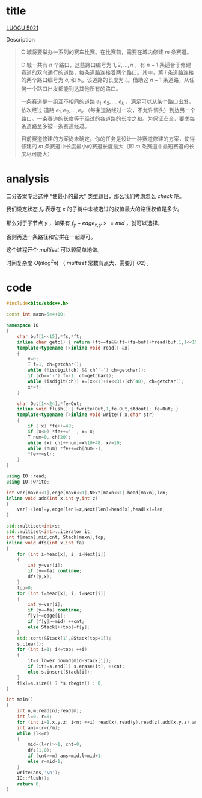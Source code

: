 # title

[LUOGU 5021](https://www.luogu.org/problem/P5021)

Description

>C 城将要举办一系列的赛车比赛。在比赛前，需要在城内修建 $m$ 条赛道。
>
>C 城一共有 $n$ 个路口，这些路口编号为 $1,2,…,n$ ，有 $n-1$ 条适合于修建赛道的双向通行的道路，每条道路连接着两个路口。其中，第 $i$ 条道路连接的两个路口编号为 $a_i$ 和 $b_i$，该道路的长度为 $l_i$。借助这 $n-1$ 条道路，从任何一个路口出发都能到达其他所有的路口。
>
>一条赛道是一组互不相同的道路 $e_1,e_2,…,e_k$ ，满足可以从某个路口出发，依次经过 道路 $e_1,e_2,…,e_k$ （每条道路经过一次，不允许调头）到达另一个路口。一条赛道的长度等于经过的各道路的长度之和。为保证安全，要求每条道路至多被一条赛道经过。
>
>目前赛道修建的方案尚未确定。你的任务是设计一种赛道修建的方案，使得修建的 $m$ 条赛道中长度最小的赛道长度最大（即 $m$ 条赛道中最短赛道的长度尽可能大）

# analysis

二分答案专治这种 “使最小的最大” 类型题目，那么我们考虑怎么 $check$ 吧。

我们设定状态 $f_x$ 表示在 $x$ 的子树中未被选过的权值最大的路径权值是多少。

那么对于子节点 $y$ ，如果有 $f_y+edge_{x,y}>=mid$ ，就可以选择，

否则再选一条路径和它拼在一起即可。

这个过程开个 $multiset$ 可以较简单地做。

时间复杂度 $O(n\log^2n)$ （ $multiset$ 常数有点大，需要开 $O2$）。

# code

```cpp
#include<bits/stdc++.h>

const int maxn=5e4+10;

namespace IO
{
	char buf[1<<15],*fs,*ft;
	inline char getc() { return (ft==fs&&(ft=(fs=buf)+fread(buf,1,1<<15,stdin),ft==fs))?0:*fs++; }
	template<typename T>inline void read(T &x)
	{
		x=0;
		T f=1, ch=getchar();
		while (!isdigit(ch) && ch^'-') ch=getchar();
		if (ch=='-') f=-1, ch=getchar();
		while (isdigit(ch)) x=(x<<1)+(x<<3)+(ch^48), ch=getchar();
		x*=f;
	}

	char Out[1<<24],*fe=Out;
	inline void flush() { fwrite(Out,1,fe-Out,stdout); fe=Out; }
	template<typename T>inline void write(T x,char str)
	{
		if (!x) *fe++=48;
		if (x<0) *fe++='-', x=-x;
		T num=0, ch[20];
		while (x) ch[++num]=x%10+48, x/=10;
		while (num) *fe++=ch[num--];
		*fe++=str;
	}
}

using IO::read;
using IO::write;

int ver[maxn<<1],edge[maxn<<1],Next[maxn<<1],head[maxn],len;
inline void add(int x,int y,int z)
{
	ver[++len]=y,edge[len]=z,Next[len]=head[x],head[x]=len;
}

std::multiset<int>s;
std::multiset<int>::iterator it;
int f[maxn],mid,cnt, Stack[maxn],top;
inline void dfs(int x,int fa)
{
	for (int i=head[x]; i; i=Next[i])
	{
		int y=ver[i];
		if (y==fa) continue;
		dfs(y,x);
	}
	top=0;
	for (int i=head[x]; i; i=Next[i])
	{
		int y=ver[i];
		if (y==fa) continue;
		f[y]+=edge[i];
		if (f[y]>=mid) ++cnt;
		else Stack[++top]=f[y];
	}
	std::sort(&Stack[1],&Stack[top+1]);
	s.clear();
	for (int i=1; i<=top; ++i)
	{
		it=s.lower_bound(mid-Stack[i]);
		if (it!=s.end()) s.erase(it), ++cnt;
		else s.insert(Stack[i]);
	}
	f[x]=s.size() ? *s.rbegin() : 0;
}

int main()
{
	int n,m;read(n);read(m);
	int l=0, r=0;
	for (int i=1,x,y,z; i<n; ++i) read(x),read(y),read(z),add(x,y,z),add(y,x,z),r+=z;
	int ans=(r=r/m);
	while (l<=r)
	{
		mid=(l+r)>>1, cnt=0;
		dfs(1,0);
		if (cnt>=m) ans=mid,l=mid+1;
		else r=mid-1;
	}
	write(ans,'\n');
	IO::flush();
	return 0;
}
```